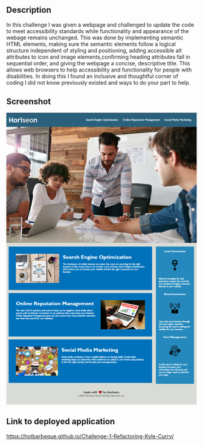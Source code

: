 # <Challenge-1-Refactoring-Kyle-Curry>

## Description

In this challenge I was given a webpage and challenged to update the code to meet accessibility standards while functionality and appearance of the webage remains unchanged. This was done by implementing semantic HTML elements, making sure the semantic elements follow a logical structure independent of styling and positioning, adding accessible alt attributes to icon and image elements,confirming heading attributes fall in sequential order, and giving the webpage a concise, descriptive title. This allows web browsers to help accessibility and functionality for people with disabilities. In doing this I found an inclusive and thoughtful corner of coding I did not know previously existed and ways to do your part to help.

## Screenshot

![Horiseon](assets/images/Screenshot.PNG)

## Link to deployed application

 https://hotbarbeque.github.io/Challenge-1-Refactoring-Kyle-Curry/
